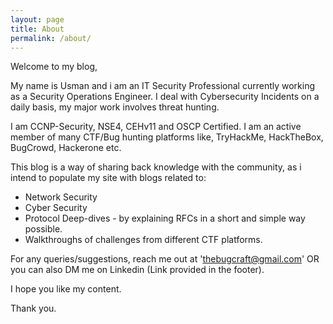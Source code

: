 ```yaml
---
layout: page
title: About
permalink: /about/
---
```


Welcome to my blog, 

My name is Usman and i am an IT Security Professional currently working as a Security Operations Engineer. I deal with Cybersecurity Incidents on a daily basis, my major work involves threat hunting.

I am CCNP-Security, NSE4, CEHv11 and OSCP Certified. I am an active member of many CTF/Bug hunting platforms like, TryHackMe, HackTheBox, BugCrowd, Hackerone etc.

This blog is a way of sharing back knowledge with the community, as i intend to populate my site with blogs related to:

* Network Security
* Cyber Security
* Protocol Deep-dives - by explaining RFCs in a short and simple way possible.
* Walkthroughs of challenges from different CTF platforms.

For any queries/suggestions, reach me out at 'thebugcraft@gmail.com' OR you can also DM me on Linkedin (Link provided in the footer).

I hope you like my content.

Thank you.

